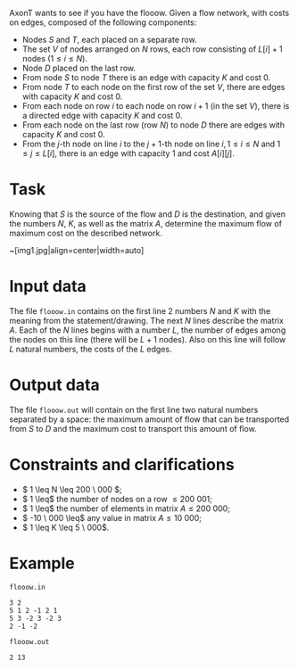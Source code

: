 AxonT wants to see if you have the flooow. Given a flow network, with costs on edges, composed of the following components:
* Nodes $S$ and $T$, each placed on a separate row.
* The set $V$ of nodes arranged on $N$ rows, each row consisting of $L[i]+1$ nodes $( 1 \leq i \leq N)$.
* Node $D$ placed on the last row.
* From node $S$ to node $T$ there is an edge with capacity $K$ and cost $0$.
* From node $T$ to each node on the first row of the set $V$, there are edges with capacity $K$ and cost $0$.
* From each node on row $i$ to each node on row $i+1$ (in the set $V$), there is a directed edge with capacity $K$ and cost $0$.
* From each node on the last row (row $N$) to node $D$ there are edges with capacity $K$ and cost $0$.
* From the $j$-th node on line $i$ to the $j+1$-th node on line $i, 1 \leq i \leq N$ and $1 \leq j \leq L[i]$, there is an edge with capacity $1$ and cost $A[i][j]$.

# Task

Knowing that $S$ is the source of the flow and $D$ is the destination, and given the numbers $N$, $K$, as well as the matrix $A$, determine the maximum flow of maximum cost on the described network.

~[img1.jpg|align=center|width=auto]

# Input data

The file `flooow.in` contains on the first line 2 numbers $N$ and $K$ with the meaning from the statement/drawing. The next $N$ lines describe the matrix $A$. Each of the $N$ lines begins with a number $L$, the number of edges among the nodes on this line (there will be $L+1$ nodes). Also on this line will follow $L$ natural numbers, the costs of the $L$ edges.

# Output data

The file `flooow.out` will contain on the first line two natural numbers separated by a space: the maximum amount of flow that can be transported from $S$ to $D$ and the maximum cost to transport this amount of flow.

# Constraints and clarifications

* $ 1 \leq N \leq 200 \ 000 $;
* $ 1 \leq$ the number of nodes on a row $\leq 200 \ 001$;
* $ 1 \leq$ the number of elements in matrix $A \leq 200 \ 000$;
* $ -10 \ 000 \leq$ any value in matrix $A \leq 10 \ 000$;
* $ 1 \leq K \leq 5 \ 000$.

# Example

`flooow.in`
```
3 2
5 1 2 -1 2 1
5 3 -2 3 -2 3
2 -1 -2
```

`flooow.out`
```
2 13
```

